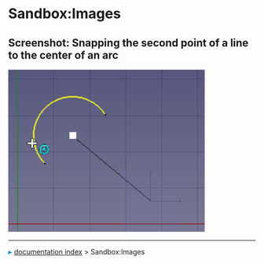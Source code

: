 # Sandbox:Images
Screenshot: Snapping the second point of a line to the center of an arc           
   --
  <img alt="" src=images/Draft_Snap_Center_example.png  style="width:400px;">



---
![](images/Right_arrow.png) [documentation index](../README.md) > Sandbox:Images
